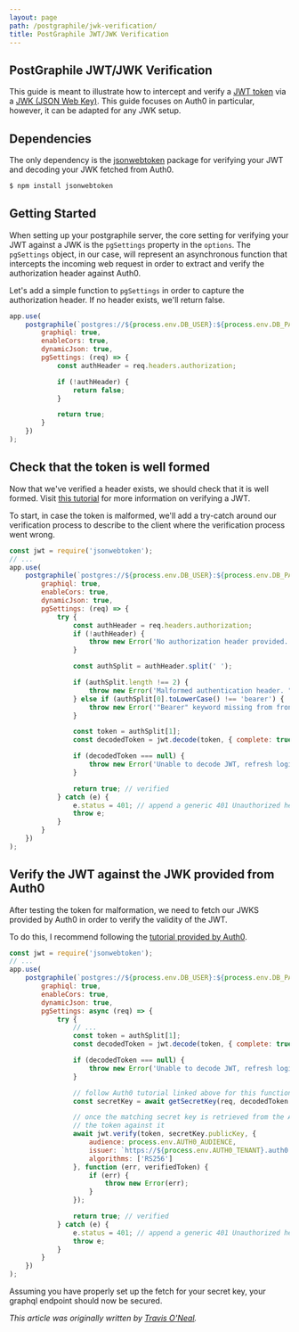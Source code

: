 ```yaml
---
layout: page
path: /postgraphile/jwk-verification/
title: PostGraphile JWT/JWK Verification
---
```


## PostGraphile JWT/JWK Verification

This guide is meant to illustrate how to intercept and verify a [JWT token](https://auth0.com/docs/jwt) via a [JWK (JSON Web Key)](https://auth0.com/docs/jwks). This guide focuses on Auth0 in particular, however,
it can be adapted for any JWK setup.

## Dependencies

The only dependency is the [jsonwebtoken](https://github.com/auth0/node-jsonwebtoken) package for verifying your JWT and decoding your JWK fetched from Auth0.

```bash
$ npm install jsonwebtoken
```

## Getting Started

When setting up your postgraphile server, the core setting for verifying your JWT against a JWK is the `pgSettings` property in the `options`.  The `pgSettings`
object, in our case, will represent an asynchronous function that intercepts the incoming web request in order to extract and verify the authorization header against Auth0.

Let's add a simple function to `pgSettings` in order to capture the authorization header.  If no header exists, we'll return false.

```javascript
app.use(
    postgraphile(`postgres://${process.env.DB_USER}:${process.env.DB_PASSWORD}@${process.env.DB_HOST}:${process.env.DB_PORT}/${process.env.DB_TABLE}`, process.env.DB_SCHEMA, {
        graphiql: true,
        enableCors: true,
        dynamicJson: true,
        pgSettings: (req) => {
            const authHeader = req.headers.authorization;

            if (!authHeader) {
                return false;
            }

            return true;
        }
    })
);
```

## Check that the token is well formed
Now that we've verified a header exists, we should check that it is well formed.  Visit [this tutorial](https://auth0.com/docs/api-auth/tutorials/verify-access-token) for more information on verifying a JWT.

To start, in case the token is malformed, we'll add a try-catch around our verification process to describe to the client where the verification process went wrong.

```javascript
const jwt = require('jsonwebtoken');
// ...
app.use(
    postgraphile(`postgres://${process.env.DB_USER}:${process.env.DB_PASSWORD}@${process.env.DB_HOST}:${process.env.DB_PORT}/${process.env.DB_TABLE}`, process.env.DB_SCHEMA, {
        graphiql: true,
        enableCors: true,
        dynamicJson: true,
        pgSettings: (req) => {
            try {
                const authHeader = req.headers.authorization;
                if (!authHeader) {
                    throw new Error('No authorization header provided.');
                }

                const authSplit = authHeader.split(' ');

                if (authSplit.length !== 2) {
                    throw new Error('Malformed authentication header. "Bearer accessToken" syntax expected.');
                } else if (authSplit[0].toLowerCase() !== 'bearer') {
                    throw new Error('"Bearer" keyword missing from front of authorization header.');
                }

                const token = authSplit[1];
                const decodedToken = jwt.decode(token, { complete: true });

                if (decodedToken === null) {
                    throw new Error('Unable to decode JWT, refresh login and try again.');
                }

                return true; // verified
            } catch (e) {
                e.status = 401; // append a generic 401 Unauthorized header status
                throw e;
            }
        }
    })
);
```

## Verify the JWT against the JWK provided from Auth0

After testing the token for malformation, we need to fetch our JWKS provided by Auth0 in order to verify the validity of the JWT.

To do this, I recommend following the [tutorial provided by Auth0](https://auth0.com/blog/navigating-rs256-and-jwks/).

```javascript
const jwt = require('jsonwebtoken');
// ...
app.use(
    postgraphile(`postgres://${process.env.DB_USER}:${process.env.DB_PASSWORD}@${process.env.DB_HOST}:${process.env.DB_PORT}/${process.env.DB_TABLE}`, process.env.DB_SCHEMA, {
        graphiql: true,
        enableCors: true,
        dynamicJson: true,
        pgSettings: async (req) => {
            try {
                // ...
                const token = authSplit[1];
                const decodedToken = jwt.decode(token, { complete: true });

                if (decodedToken === null) {
                    throw new Error('Unable to decode JWT, refresh login and try again.');
                }

                // follow Auth0 tutorial linked above for this function flow
                const secretKey = await getSecretKey(req, decodedToken.header, decodedToken.payload);

                // once the matching secret key is retrieved from the Auth0 provided JWK, we can verify
                // the token against it
                await jwt.verify(token, secretKey.publicKey, {
                    audience: process.env.AUTH0_AUDIENCE,
                    issuer: `https://${process.env.AUTH0_TENANT}.auth0.com/`,
                    algorithms: ['RS256']
                }, function (err, verifiedToken) {
                    if (err) {
                        throw new Error(err);
                    }
                });

                return true; // verified
            } catch (e) {
                e.status = 401; // append a generic 401 Unauthorized header status
                throw e;
            }
        }
    })
);
```

Assuming you have properly set up the fetch for your secret key, your graphql endpoint should now be secured.

_This article was originally written by [Travis O'Neal](https://github.com/wtravO)._